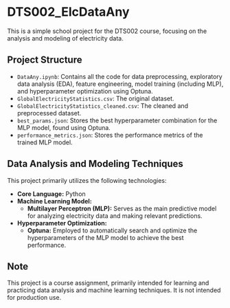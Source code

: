 # DTS002_ElcDataAny

This is a simple school project for the DTS002 course, focusing on the analysis and modeling of electricity data.

## Project Structure

*   `DataAny.ipynb`: Contains all the code for data preprocessing, exploratory data analysis (EDA), feature engineering, model training (including MLP), and hyperparameter optimization using Optuna.
*   `GlobalElectricityStatistics.csv`: The original dataset.
*   `GlobalElectricityStatistics_cleaned.csv`: The cleaned and preprocessed dataset.
*   `best_params.json`: Stores the best hyperparameter combination for the MLP model, found using Optuna.
*   `performance_metrics.json`: Stores the performance metrics of the trained MLP model.

## Data Analysis and Modeling Techniques

This project primarily utilizes the following technologies:

*   **Core Language:** Python
*   **Machine Learning Model:**
    *   **Multilayer Perceptron (MLP):** Serves as the main predictive model for analyzing electricity data and making relevant predictions.
*   **Hyperparameter Optimization:**
    *   **Optuna:** Employed to automatically search and optimize the hyperparameters of the MLP model to achieve the best performance.

## Note

This project is a course assignment, primarily intended for learning and practicing data analysis and machine learning techniques. It is not intended for production use.
